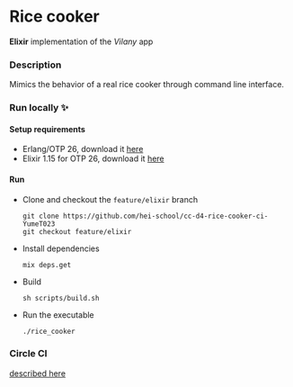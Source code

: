 # Rice cooker

**Elixir** implementation of the _Vilany_ app

### Description

Mimics the behavior of a real rice cooker through command line interface.

### Run locally ✨

#### Setup requirements

- Erlang/OTP 26, download it [here](https://www.erlang.org/downloads/26)
- Elixir 1.15 for OTP 26, download it [here](https://github.com/elixir-lang/elixir/releases)

#### Run

- Clone and checkout the `feature/elixir` branch

  ```shell
  git clone https://github.com/hei-school/cc-d4-rice-cooker-ci-YumeT023
  git checkout feature/elixir
  ```

- Install dependencies

  ```shell
  mix deps.get
  ```

- Build

  ```shell
  sh scripts/build.sh
  ```

- Run the executable

  ```
  ./rice_cooker
  ```

### Circle CI

[described here](https://github.com/hei-school/cc-d4-rice-cooker-ci-YumeT023/blob/feature/elixir/.circleci/config.yml)
